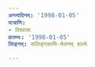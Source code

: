 ```yaml
---
अन्त्यदिनम्: '1998-01-05'
पात्राणि:
- विश्वासः
प्रारम्भः: '1998-01-05'
लिङ्गम्: सलिङ्गकामि-मेलनम् बाल्ये

---
```

